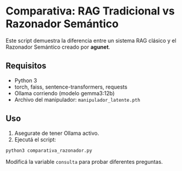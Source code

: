 
# Comparativa: RAG Tradicional vs Razonador Semántico

Este script demuestra la diferencia entre un sistema RAG clásico y el Razonador Semántico creado por **agunet**.

## Requisitos
- Python 3
- torch, faiss, sentence-transformers, requests
- Ollama corriendo (modelo gemma3:12b)
- Archivo del manipulador: `manipulador_latente.pth`

## Uso
1. Asegurate de tener Ollama activo.
2. Ejecutá el script:

```
python3 comparativa_razonador.py
```

Modificá la variable `consulta` para probar diferentes preguntas.
